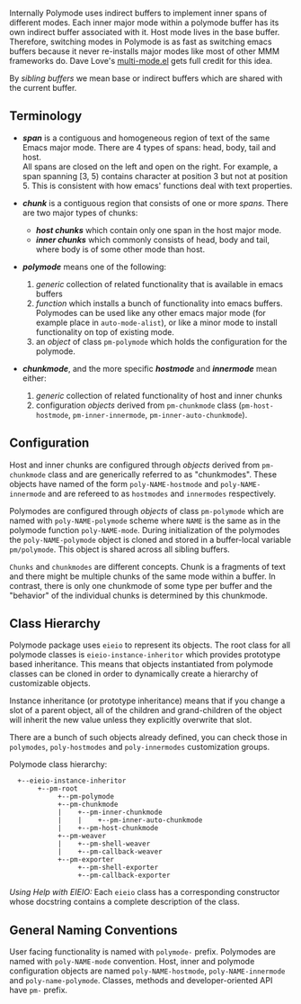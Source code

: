 Internally Polymode uses indirect buffers to implement inner spans of different
modes. Each inner major mode within a polymode buffer has its own indirect
buffer associated with it. Host mode lives in the base buffer. Therefore,
switching modes in Polymode is as fast as switching emacs buffers because it
never re-installs major modes like most of other MMM frameworks do. Dave Love's
[multi-mode.el](http://www.loveshack.ukfsn.org/emacs/multi-mode.el) gets full
credit for this idea.

By _sibling buffers_ we mean base or indirect buffers which are shared with the
current buffer.

## Terminology

  - _**span**_ is a contiguous and homogeneous region of text of the same Emacs
   major mode. There are 4 types of spans: head, body, tail and host. <br> All
   spans are closed on the left and open on the right. For example, a span
   spanning [3, 5) contains character at position 3 but not at position 5. This
   is consistent with how emacs' functions deal with text properties.

 - _**chunk**_ is a contiguous region that consists of one or more _spans_. There
   are two major types of chunks:

    - _**host chunks**_ which contain only one span in the host major mode.
    - _**inner chunks**_ which commonly consists of head, body and tail, where
      body is of some other mode than host.<br>

 - _**polymode**_ means one of the following:

    1. _generic_ collection of related functionality that is available in emacs
      buffers
    2. _function_ which installs a bunch of functionality into emacs
      buffers. Polymodes can be used like any other emacs major mode (for
      example place in `auto-mode-alist`), or like a minor mode to install
      functionality on top of existing mode.<br>
    3. an _object_ of class `pm-polymode` which holds the configuration for the
       polymode.

 - _**chunkmode**_, and the more specific _**hostmode**_ and _**innermode**_ mean either:

    1. _generic_ collection of related functionality of host and inner chunks
    2. configuration _objects_ derived from `pm-chunkmode` class
       (`pm-host-hostmode`, `pm-inner-innermode`, `pm-inner-auto-chunkmode`).


## Configuration

Host and inner chunks are configured through _objects_ derived from
`pm-chunkmode` class and are generically referred to as "chunkmodes". These
objects have named of the form `poly-NAME-hostmode` and `poly-NAME-innermode`
and are refereed to as `hostmodes` and `innermodes` respectively.

Polymodes are configured through _objects_ of class `pm-polymode` which are
named with `poly-NAME-polymode` scheme where `NAME` is the same as in the
polymode function `poly-NAME-mode`. During initialization of the polymodes the
`poly-NAME-polymode` object is cloned and stored in a buffer-local variable
`pm/polymode`. This object is shared across all sibling buffers.

`Chunks` and `chunkmodes` are different concepts. Chunk is a fragments of text
and there might be multiple chunks of the same mode within a buffer. In
contrast, there is only one chunkmode of some type per buffer and the "behavior"
of the individual chunks is determined by this chunkmode.


## Class Hierarchy

Polymode package uses `eieio` to represent its objects. The root class for all
polymode classes is `eieio-instance-inheritor` which provides prototype based
inheritance. This means that objects instantiated from polymode classes can be
cloned in order to dynamically create a hierarchy of customizable objects.

Instance inheritance (or prototype inheritance) means that if you change a slot
of a parent object, all of the children and grand-children of the object will
inherit the new value unless they explicitly overwrite that slot.

There are a bunch of such objects already defined, you can check those in
`polymodes`, `poly-hostmodes` and `poly-innermodes` customization groups.

Polymode class hierarchy:

```
  +--eieio-instance-inheritor
       +--pm-root
            +--pm-polymode
            +--pm-chunkmode
            |    +--pm-inner-chunkmode
            |    |    +--pm-inner-auto-chunkmode
            |    +--pm-host-chunkmode
            +--pm-weaver
            |    +--pm-shell-weaver
            |    +--pm-callback-weaver
            +--pm-exporter
                 +--pm-shell-exporter
                 +--pm-callback-exporter
```

*Using Help with EIEIO:* Each `eieio` class has a corresponding constructor
whose docstring contains a complete description of the class.

## General Naming Conventions

User facing functionality is named with `polymode-` prefix. Polymodes are named
with `poly-NAME-mode` convention. Host, inner and polymode configuration objects
are named `poly-NAME-hostmode`, `poly-NAME-innermode` and
`poly-name-polymode`. Classes, methods and developer-oriented API have `pm-`
prefix.
